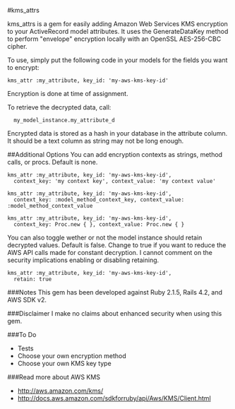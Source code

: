 #kms_attrs

kms_attrs is a gem for easily adding Amazon Web Services KMS encryption to your ActiveRecord model attributes. It uses the GenerateDataKey method to perform "envelope" encryption locally with an OpenSSL AES-256-CBC cipher.

To use, simply put the following code in your models for the fields you want to encrypt:
```
kms_attr :my_attribute, key_id: 'my-aws-kms-key-id'
```
Encryption is done at time of assignment.

To retrieve the decrypted data, call:
```
  my_model_instance.my_attribute_d
```

Encrypted data is stored as a hash in your database in the attribute column. It should be a text column as string may not be long enough.

##Additional Options
You can add encryption contexts as strings, method calls, or procs. Default is none.
```
kms_attr :my_attribute, key_id: 'my-aws-kms-key-id',
  context_key: 'my context key', context_value: 'my context value'

kms_attr :my_attribute, key_id: 'my-aws-kms-key-id',
  context_key: :model_method_context_key, context_value: :model_method_context_value

kms_attr :my_attribute, key_id: 'my-aws-kms-key-id',
  context_key: Proc.new { }, context_value: Proc.new { }
```

You can also toggle wether or not the model instance should retain decrypted values. Default is false. Change to true if you want to reduce the AWS API calls made for constant decryption. I cannot comment on the security implications enabling or disabling retaining.
```
kms_attr :my_attribute, key_id: 'my-aws-kms-key-id',
  retain: true
```

###Notes
This gem has been developed against Ruby 2.1.5, Rails 4.2, and AWS SDK v2.

###Disclaimer
I make no claims about enhanced security when using this gem.

###To Do
* Tests
* Choose your own encryption method
* Choose your own KMS key type

###Read more about AWS KMS
* http://aws.amazon.com/kms/
* http://docs.aws.amazon.com/sdkforruby/api/Aws/KMS/Client.html
